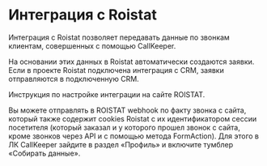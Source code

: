 # Интеграция с Roistat
Интеграция с Roistat позволяет передавать данные по звонкам клиентам, совершенных с помощью CallKeeper.

На основании этих данных в Roistat автоматически cоздаются заявки. Если в проекте Roistat подключена интеграция с CRM, заявки отправляются в подключенную CRM.

Инструкция по настройке интеграции на сайте ROISTAT.

Вы можете отправлять в ROISTAT webhook по факту звонка с сайта, который также содержит cookies Roistat c их идентификатором сессии посетителя (который заказал и у которого прошел звонок с сайта, кроме звонков через API и с помощью метода FormAction).
Для этого в ЛК CallKeeper зайдите в раздел «Профиль» и включите тумблер «Собирать данные».
